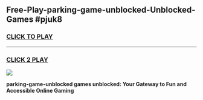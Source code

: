 
## Free-Play-parking-game-unblocked-Unblocked-Games #pjuk8
<h3>
<a href="https://news.freeplayer.one?title=parking-game-unblocked&ref=8M">CLICK TO PLAY</a></h3>
<hr>

<h3>
<a href="https://news.freeplayer.one?title=parking-game-unblocked&ref=8M">CLICK 2 PLAY</a>
  
</h3>

<a href="https://news.freeplayer.one?title=parking-game-unblocked&ref=8M"><img src="https://clearcache.store/games.png"></a>


**parking-game-unblocked games unblocked: Your Gateway to Fun and Accessible Online Gaming**
